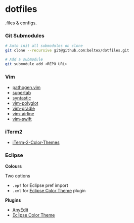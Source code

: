 dotfiles
========

.files & configs.

### Git Submodules

```sh
# Auto init all submodules on clone
git clone --recursive git@github.com:beltex/dotfiles.git

# Add a submodule
git submodule add <REPO_URL>
```

### Vim

- [pathogen.vim](https://github.com/tpope/vim-pathogen)
- [supertab](https://github.com/ervandew/supertab)
- [syntastic](https://github.com/scrooloose/syntastic)
- [vim-polyglot](https://github.com/sheerun/vim-polyglot)
- [vim-gradle](https://github.com/tfnico/vim-gradle.git)
- [vim-airline](https://github.com/bling/vim-airline)
- [vim-swift](https://github.com/toyamarinyon/vim-swift)

### iTerm2

- [iTerm-2-Color-Themes](https://github.com/baskerville/iTerm-2-Color-Themes)

### Eclipse

**Colours**

Two options

- ```.epf``` for Eclipse pref import
- ```.xml``` for [Eclipse Color Theme](https://github.com/eclipse-color-theme/eclipse-color-theme) plugin

**Plugins**

- [AnyEdit](http://andrei.gmxhome.de/anyedit/)
- [Eclipse Color Theme](https://github.com/eclipse-color-theme/eclipse-color-theme)
